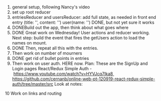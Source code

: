 1. general setup, following Nancy's video
2. set up root reducer 
3. entriesReducer and usersReducer: add full state, as needed in front end 
	entry (title: '', content: '')
	user(name: '') DONE, but not yet sure it works 
4. DONEBuild out the app, then think about what goes where 
5. DONE Great work on Wednesday! User actions and reducer working. Next step: build the event that fires the getUsers action to load the names on mount. 
6. DONE Then, repeat all this with the entries. 
7. Then work on number of mourners
8. DONE get rid of bullet points in entries
9. Then work on user auth. HERE now. Plan: These are the SignUp and Login pages 
React/Redux Simple Auth - https://www.youtube.com/watch?v=HYVJcq7Ika8 
https://github.com/cernanb/online-web-pt-120919-react-redux-simple-auth/tree/master/src
Look at notes: 

10 Work on links and routing 

